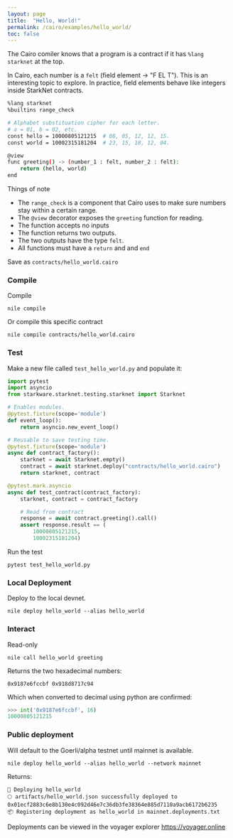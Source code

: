 ```yaml
---
layout: page
title:  "Hello, World!"
permalink: /cairo/examples/hello_world/
toc: false
---
```


The Cairo comiler knows that a program is a contract
if it has `%lang starknet` at the top.

In Cairo, each number is a `felt` (field element -> "F EL T").
This is an interesting topic to explore. In practice, field elements
behave like integers inside StarkNet contracts.

```sh
%lang starknet
%builtins range_check

# Alphabet substituation cipher for each letter.
# a = 01, b = 02, etc.
const hello = 10000805121215  # 08, 05, 12, 12, 15.
const world = 10002315181204  # 23, 15, 18, 12, 04.

@view
func greeting() -> (number_1 : felt, number_2 : felt):
    return (hello, world)
end
```

Things of note

- The `range_check` is a component that Cairo uses to make sure
numbers stay within a certain range.
- The `@view` decorator exposes the `greeting` function for reading.
- The function accepts no inputs
- The function returns two outputs.
- The two outputs have the type `felt`.
- All functions must have a `return` and and `end`

Save as `contracts/hello_world.cairo`

### Compile

Compile
```
nile compile
```
Or compile this specific contract
```
nile compile contracts/hello_world.cairo
```

### Test

Make a new file called `test_hello_world.py` and populate it:

```py
import pytest
import asyncio
from starkware.starknet.testing.starknet import Starknet

# Enables modules.
@pytest.fixture(scope='module')
def event_loop():
    return asyncio.new_event_loop()

# Reusable to save testing time.
@pytest.fixture(scope='module')
async def contract_factory():
    starknet = await Starknet.empty()
    contract = await starknet.deploy("contracts/hello_world.cairo")
    return starknet, contract

@pytest.mark.asyncio
async def test_contract(contract_factory):
    starknet, contract = contract_factory

    # Read from contract
    response = await contract.greeting().call()
    assert response.result == (
        10000805121215,
        10002315181204)
```
Run the test
```
pytest test_hello_world.py
```

### Local Deployment

Deploy to the local devnet.
```
nile deploy hello_world --alias hello_world
```

### Interact

Read-only
```
nile call hello_world greeting
```
Returns the two hexadecimal numbers:
```
0x9187e6fccbf 0x918d8717c94
```
Which when converted to decimal using python are confirmed:
```py
>>> int('0x9187e6fccbf', 16)
10000805121215
```

### Public deployment

Will default to the Goerli/alpha testnet until mainnet is available.
```
nile deploy hello_world --alias hello_world --network mainnet
```
Returns:
```
🚀 Deploying hello_world
🌕 artifacts/hello_world.json successfully deployed to 0x01ecf2883c6e8b130e4c092d46e7c36db3fe38364e885d7110a9acb6172b6235
📦 Registering deployment as hello_world in mainnet.deployments.txt
```

Deployments can be viewed in the voyager explorer
https://voyager.online
